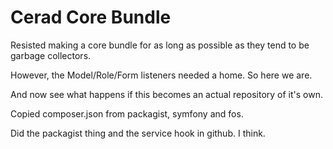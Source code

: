 Cerad Core Bundle
===============================

Resisted making a core bundle for as long as possible as they tend to be garbage collectors.

However, the Model/Role/Form listeners needed a home.  So here we are.

And now see what happens if this becomes an actual repository of it's own.

Copied composer.json from packagist, symfony and fos.

Did the packagist thing and the service hook in github.  I think.

